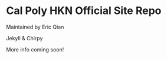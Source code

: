 # Cal Poly HKN Official Site Repo

Maintained by Eric Qian

Jekyll & Chirpy

More info coming soon!
